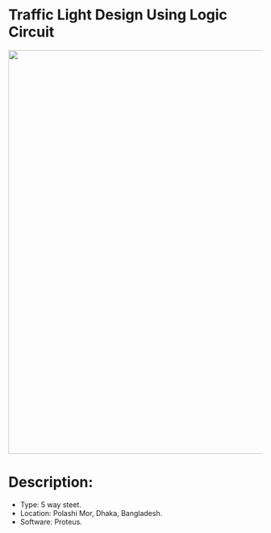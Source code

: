 # Traffic Light Design Using Logic Circuit
<img src=https://user-images.githubusercontent.com/36858976/153639448-8ce95d5b-9805-476a-81cd-0cbfed22d8a1.png width=800>

# Description:
* Type: 5 way steet.
* Location: Polashi Mor, Dhaka, Bangladesh.
* Software: Proteus.
